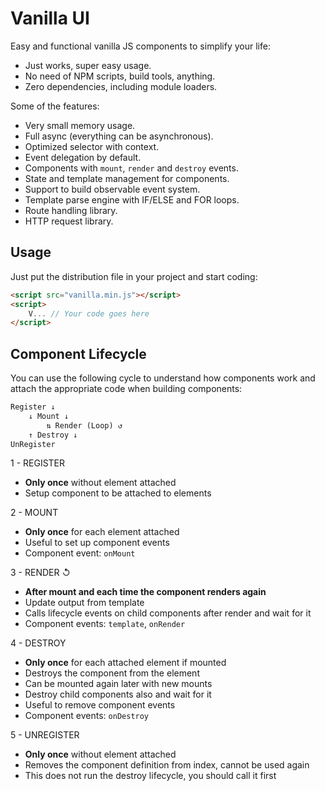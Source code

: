 # Vanilla UI

Easy and functional vanilla JS components to simplify your life:

- Just works, super easy usage.
- No need of NPM scripts, build tools, anything.
- Zero dependencies, including module loaders.

Some of the features:

- Very small memory usage.
- Full async (everything can be asynchronous).
- Optimized selector with context.
- Event delegation by default.
- Components with `mount`, `render` and `destroy` events.
- State and template management for components.
- Support to build observable event system.
- Template parse engine with IF/ELSE and FOR loops.
- Route handling library.
- HTTP request library.

## Usage

Just put the distribution file in your project and start coding:

```html
<script src="vanilla.min.js"></script>
<script>
    V... // Your code goes here
</script>
```

## Component Lifecycle

You can use the following cycle to understand how components work and attach the appropriate code when building components:

```html
Register ↓
    ↓ Mount ↓
        ⇅ Render (Loop) ↺
    ↑ Destroy ↓
UnRegister
```

1 - REGISTER

- **Only once** without element attached
- Setup component to be attached to elements

2 - MOUNT

- **Only once** for each element attached
- Useful to set up component events
- Component event: ``onMount``

3 - RENDER ↺

- **After mount and each time the component renders again**
- Update output from template
- Calls lifecycle events on child components after render and wait for it
- Component events: ``template``, ``onRender``

4 - DESTROY

- **Only once** for each attached element if mounted
- Destroys the component from the element
- Can be mounted again later with new mounts
- Destroy child components also and wait for it
- Useful to remove component events
- Component events: ``onDestroy``

5 - UNREGISTER

- **Only once** without element attached
- Removes the component definition from index, cannot be used again
- This does not run the destroy lifecycle, you should call it first
